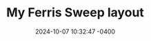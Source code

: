 ---
layout: post
title:  "My Ferris Sweep layout"
date: 2024-10-07 10:32:47 -0400
categories: miscellaneous
---